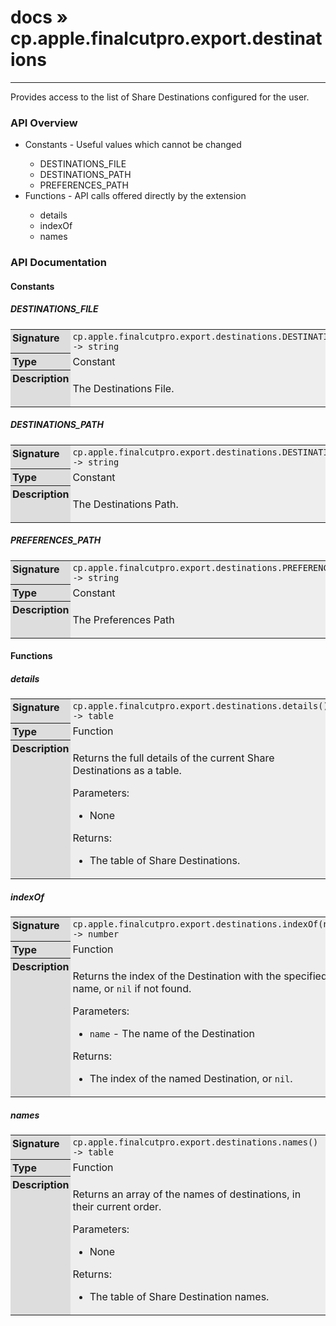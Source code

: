 # [docs](index.md) » cp.apple.finalcutpro.export.destinations
---

Provides access to the list of Share Destinations configured for the user.

<style type="text/css">
	a { text-decoration: none; }
	a:hover { text-decoration: underline; }
	th { background-color: #DDDDDD; vertical-align: top; padding: 3px; }
	td { width: 100%; background-color: #EEEEEE; vertical-align: top; padding: 3px; }
	table { width: 100% ; border: 1px solid #0; text-align: left; }
	section > table table td { width: 0; }
</style>
<link rel="stylesheet" href="../../css/docs.css" type="text/css" media="screen" />
<h3>API Overview</h3>
<ul>
<li>Constants - Useful values which cannot be changed</li>
  <ul>
	<li><a href="#DESTINATIONS_FILE">DESTINATIONS_FILE</a></li>
	<li><a href="#DESTINATIONS_PATH">DESTINATIONS_PATH</a></li>
	<li><a href="#PREFERENCES_PATH">PREFERENCES_PATH</a></li>
  </ul>
<li>Functions - API calls offered directly by the extension</li>
  <ul>
	<li><a href="#details">details</a></li>
	<li><a href="#indexOf">indexOf</a></li>
	<li><a href="#names">names</a></li>
  </ul>
</ul>
<h3>API Documentation</h3>
<h4 class="documentation-section">Constants</h4>
  <section id="DESTINATIONS_FILE">
	<h5><a href="#DESTINATIONS_FILE">DESTINATIONS_FILE</a></h5>
	<table>
	  <tr>
		<th>Signature</th>
		<td><code>cp.apple.finalcutpro.export.destinations.DESTINATIONS_FILE -&gt; string</code></td>
	  </tr>
	  <tr>
		<th>Type</th>
		<td>Constant</td>
	  </tr>
	  <tr>
		<th>Description</th>
		<td><p>The Destinations File.</p>
</td>
	  </tr>
	</table>
  </section>
  <section id="DESTINATIONS_PATH">
	<h5><a href="#DESTINATIONS_PATH">DESTINATIONS_PATH</a></h5>
	<table>
	  <tr>
		<th>Signature</th>
		<td><code>cp.apple.finalcutpro.export.destinations.DESTINATIONS_PATH -&gt; string</code></td>
	  </tr>
	  <tr>
		<th>Type</th>
		<td>Constant</td>
	  </tr>
	  <tr>
		<th>Description</th>
		<td><p>The Destinations Path.</p>
</td>
	  </tr>
	</table>
  </section>
  <section id="PREFERENCES_PATH">
	<h5><a href="#PREFERENCES_PATH">PREFERENCES_PATH</a></h5>
	<table>
	  <tr>
		<th>Signature</th>
		<td><code>cp.apple.finalcutpro.export.destinations.PREFERENCES_PATH -&gt; string</code></td>
	  </tr>
	  <tr>
		<th>Type</th>
		<td>Constant</td>
	  </tr>
	  <tr>
		<th>Description</th>
		<td><p>The Preferences Path</p>
</td>
	  </tr>
	</table>
  </section>
<h4 class="documentation-section">Functions</h4>
  <section id="details">
	<h5><a href="#details">details</a></h5>
	<table>
	  <tr>
		<th>Signature</th>
		<td><code>cp.apple.finalcutpro.export.destinations.details() -&gt; table</code></td>
	  </tr>
	  <tr>
		<th>Type</th>
		<td>Function</td>
	  </tr>
	  <tr>
		<th>Description</th>
		<td><p>Returns the full details of the current Share Destinations as a table.</p>
<p>Parameters:</p>
<ul>
<li>None</li>
</ul>
<p>Returns:</p>
<ul>
<li>The table of Share Destinations.</li>
</ul>
</td>
	  </tr>
	</table>
  </section>
  <section id="indexOf">
	<h5><a href="#indexOf">indexOf</a></h5>
	<table>
	  <tr>
		<th>Signature</th>
		<td><code>cp.apple.finalcutpro.export.destinations.indexOf(name) -&gt; number</code></td>
	  </tr>
	  <tr>
		<th>Type</th>
		<td>Function</td>
	  </tr>
	  <tr>
		<th>Description</th>
		<td><p>Returns the index of the Destination with the specified name, or <code>nil</code> if not found.</p>
<p>Parameters:</p>
<ul>
<li><code>name</code>   - The name of the Destination</li>
</ul>
<p>Returns:</p>
<ul>
<li>The index of the named Destination, or <code>nil</code>.</li>
</ul>
</td>
	  </tr>
	</table>
  </section>
  <section id="names">
	<h5><a href="#names">names</a></h5>
	<table>
	  <tr>
		<th>Signature</th>
		<td><code>cp.apple.finalcutpro.export.destinations.names() -&gt; table</code></td>
	  </tr>
	  <tr>
		<th>Type</th>
		<td>Function</td>
	  </tr>
	  <tr>
		<th>Description</th>
		<td><p>Returns an array of the names of destinations, in their current order.</p>
<p>Parameters:</p>
<ul>
<li>None</li>
</ul>
<p>Returns:</p>
<ul>
<li>The table of Share Destination names.</li>
</ul>
</td>
	  </tr>
	</table>
  </section>
